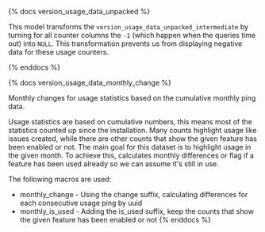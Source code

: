 {% docs version_usage_data_unpacked %}

This model transforms the `version_usage_data_unpacked_intermediate` by turning for all counter columns the `-1` (which happen when the queries time out) into `NULL`. This transformation prevents us from displaying negative data for these usage counters.  

{% enddocs %}


{% docs version_usage_data_monthly_change %}

Monthly changes for usage statistics based on the cumulative monthly ping data.

Usage statistics are based on cumulative numbers, this means most of the statistics counted up since the installation. Many counts highlight usage like issues created, while there are other counts that show the given feature has been enabled or not.
The main goal for this dataset is to highlight usage in the given month. To achieve this, calculates monthly differences or flag if a feature has been used already so we can assume it's still in use.

The following macros are used:

* monthly_change - Using the change suffix, calculating differences for each consecutive usage ping by uuid
* monthly_is_used - Adding the is_used suffix, keep the counts that show the given feature has been enabled or not
{% enddocs %}
